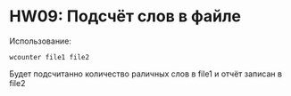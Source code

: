 # HW09: Подсчёт слов в файле

Использование:

    wcounter file1 file2

Будет подсчитанно количество раличных слов в file1 и отчёт записан в file2

